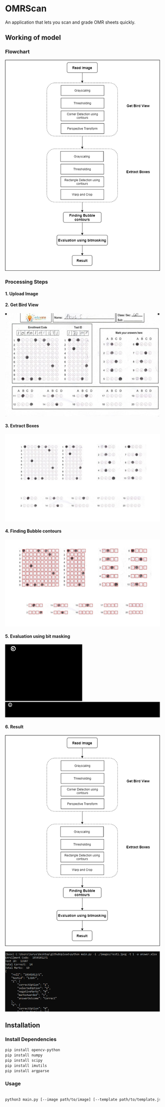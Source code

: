 # OMRScan
An application that lets you scan and grade OMR sheets quickly.


## Working of model

### Flowchart
![Flowchart](https://github.com/suryakamalog/omr-model/blob/master/readmeImages/model_flowchart.png)

### Processing Steps
#### 1. Upload Image
#### 2. Get Bird View
![Bird_view](https://github.com/suryakamalog/omr-model/blob/master/readmeImages/getBirdView.jpeg)
#### 3. Extract Boxes
![extract_boxes](https://github.com/suryakamalog/omr-model/blob/master/readmeImages/extract_boxes.PNG)
#### 4. Finding Bubble contours
![bubble_contours](https://github.com/suryakamalog/omr-model/blob/master/readmeImages/finding_bubble_contours.PNG)
#### 5. Evaluation using bit masking
![bit_masking_1](https://github.com/suryakamalog/omr-model/blob/master/readmeImages/evaluation_using_bitmasking_1.gif)
![bit_masking_1](https://github.com/suryakamalog/omr-model/blob/master/readmeImages/evaluation_using_bitmasking_2.gif)
#### 6. Result
![result](https://github.com/suryakamalog/omr-model/blob/master/readmeImages/model_flowchart.png)

![result](https://github.com/suryakamalog/omr-model/blob/master/readmeImages/result.png)


## Installation
### Install Dependencies


```bash
pip install opencv-python
pip install numpy
pip install scipy
pip install imutils
pip install argparse
```
### Usage

```bash

python3 main.py [--image path/to/image] [--template path/to/template.json] [--answer path/to/answer]
```
